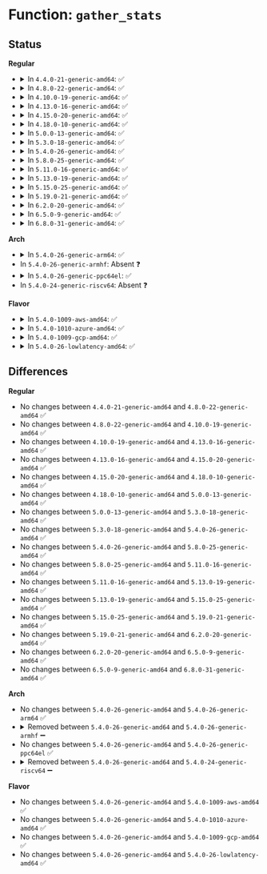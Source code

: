 # Function: <code>gather_stats</code>

## Status
<b>Regular</b>
<ul>
<li>
<details>
<summary>In <code>4.4.0-21-generic-amd64</code>: ✅</summary>

```c
void gather_stats(struct page * page, struct numa_maps * md, int pte_dirty, long unsigned int nr_pages)
```

```json
{
  "name": "gather_stats",
  "collision_type": "Unique Static",
  "inline_type": "No",
  "funcs": [
    {
      "addr": 18446744071581428224,
      "name": "gather_stats",
      "external": false,
      "loc": "fs/proc/task_mmu.c:1382",
      "file": "fs/proc/task_mmu.c",
      "inline": "seen, unknown",
      "caller_inline": [],
      "caller_func": [
        "fs/proc/task_mmu.c:gather_hugetlb_stats",
        "fs/proc/task_mmu.c:gather_pte_stats",
        "fs/proc/task_mmu.c:gather_pte_stats"
      ]
    }
  ],
  "symbols": [
    {
      "addr": 18446744071581428224,
      "name": "gather_stats",
      "section": ".text",
      "bind": "STB_LOCAL",
      "size": 121
    }
  ]
}
```
</details>
</li>
<li>
<details>
<summary>In <code>4.8.0-22-generic-amd64</code>: ✅</summary>

```c
void gather_stats(struct page * page, struct numa_maps * md, int pte_dirty, long unsigned int nr_pages)
```

```json
{
  "name": "gather_stats",
  "collision_type": "Unique Static",
  "inline_type": "No",
  "funcs": [
    {
      "addr": 18446744071581615792,
      "name": "gather_stats",
      "external": false,
      "loc": "fs/proc/task_mmu.c:1491",
      "file": "fs/proc/task_mmu.c",
      "inline": "seen, unknown",
      "caller_inline": [],
      "caller_func": [
        "fs/proc/task_mmu.c:gather_hugetlb_stats",
        "fs/proc/task_mmu.c:gather_pte_stats",
        "fs/proc/task_mmu.c:gather_pte_stats"
      ]
    }
  ],
  "symbols": [
    {
      "addr": 18446744071581615792,
      "name": "gather_stats",
      "section": ".text",
      "bind": "STB_LOCAL",
      "size": 264
    }
  ]
}
```
</details>
</li>
<li>
<details>
<summary>In <code>4.10.0-19-generic-amd64</code>: ✅</summary>

```c
void gather_stats(struct page * page, struct numa_maps * md, int pte_dirty, long unsigned int nr_pages)
```

```json
{
  "name": "gather_stats",
  "collision_type": "Unique Static",
  "inline_type": "No",
  "funcs": [
    {
      "addr": 18446744071581704208,
      "name": "gather_stats",
      "external": false,
      "loc": "fs/proc/task_mmu.c:1484",
      "file": "fs/proc/task_mmu.c",
      "inline": "seen, unknown",
      "caller_inline": [],
      "caller_func": [
        "fs/proc/task_mmu.c:gather_hugetlb_stats",
        "fs/proc/task_mmu.c:gather_pte_stats",
        "fs/proc/task_mmu.c:gather_pte_stats"
      ]
    }
  ],
  "symbols": [
    {
      "addr": 18446744071581704208,
      "name": "gather_stats",
      "section": ".text",
      "bind": "STB_LOCAL",
      "size": 299
    }
  ]
}
```
</details>
</li>
<li>
<details>
<summary>In <code>4.13.0-16-generic-amd64</code>: ✅</summary>

```c
void gather_stats(struct page * page, struct numa_maps * md, int pte_dirty, long unsigned int nr_pages)
```

```json
{
  "name": "gather_stats",
  "collision_type": "Unique Static",
  "inline_type": "No",
  "funcs": [
    {
      "addr": 18446744071581759312,
      "name": "gather_stats",
      "external": false,
      "loc": "fs/proc/task_mmu.c:1496",
      "file": "fs/proc/task_mmu.c",
      "inline": "seen, unknown",
      "caller_inline": [],
      "caller_func": [
        "fs/proc/task_mmu.c:gather_hugetlb_stats",
        "fs/proc/task_mmu.c:gather_pte_stats",
        "fs/proc/task_mmu.c:gather_pte_stats"
      ]
    }
  ],
  "symbols": [
    {
      "addr": 18446744071581759312,
      "name": "gather_stats",
      "section": ".text",
      "bind": "STB_LOCAL",
      "size": 315
    }
  ]
}
```
</details>
</li>
<li>
<details>
<summary>In <code>4.15.0-20-generic-amd64</code>: ✅</summary>

```c
void gather_stats(struct page * page, struct numa_maps * md, int pte_dirty, long unsigned int nr_pages)
```

```json
{
  "name": "gather_stats",
  "collision_type": "Unique Static",
  "inline_type": "No",
  "funcs": [
    {
      "addr": 18446744071581905744,
      "name": "gather_stats",
      "external": false,
      "loc": "fs/proc/task_mmu.c:1592",
      "file": "fs/proc/task_mmu.c",
      "inline": "seen, unknown",
      "caller_inline": [],
      "caller_func": [
        "fs/proc/task_mmu.c:gather_hugetlb_stats",
        "fs/proc/task_mmu.c:gather_pte_stats",
        "fs/proc/task_mmu.c:gather_pte_stats"
      ]
    }
  ],
  "symbols": [
    {
      "addr": 18446744071581905744,
      "name": "gather_stats",
      "section": ".text",
      "bind": "STB_LOCAL",
      "size": 330
    }
  ]
}
```
</details>
</li>
<li>
<details>
<summary>In <code>4.18.0-10-generic-amd64</code>: ✅</summary>

```c
void gather_stats(struct page * page, struct numa_maps * md, int pte_dirty, long unsigned int nr_pages)
```

```json
{
  "name": "gather_stats",
  "collision_type": "Unique Static",
  "inline_type": "No",
  "funcs": [
    {
      "addr": 18446744071582090880,
      "name": "gather_stats",
      "external": false,
      "loc": "fs/proc/task_mmu.c:1590",
      "file": "fs/proc/task_mmu.c",
      "inline": "seen, unknown",
      "caller_inline": [],
      "caller_func": [
        "fs/proc/task_mmu.c:gather_hugetlb_stats",
        "fs/proc/task_mmu.c:gather_pte_stats",
        "fs/proc/task_mmu.c:gather_pte_stats"
      ]
    }
  ],
  "symbols": [
    {
      "addr": 18446744071582090880,
      "name": "gather_stats",
      "section": ".text",
      "bind": "STB_LOCAL",
      "size": 330
    }
  ]
}
```
</details>
</li>
<li>
<details>
<summary>In <code>5.0.0-13-generic-amd64</code>: ✅</summary>

```c
void gather_stats(struct page * page, struct numa_maps * md, int pte_dirty, long unsigned int nr_pages)
```

```json
{
  "name": "gather_stats",
  "collision_type": "Unique Static",
  "inline_type": "No",
  "funcs": [
    {
      "addr": 18446744071582184848,
      "name": "gather_stats",
      "external": false,
      "loc": "fs/proc/task_mmu.c:1596",
      "file": "fs/proc/task_mmu.c",
      "inline": "seen, unknown",
      "caller_inline": [],
      "caller_func": [
        "fs/proc/task_mmu.c:gather_hugetlb_stats",
        "fs/proc/task_mmu.c:gather_pte_stats",
        "fs/proc/task_mmu.c:gather_pte_stats"
      ]
    }
  ],
  "symbols": [
    {
      "addr": 18446744071582184848,
      "name": "gather_stats",
      "section": ".text",
      "bind": "STB_LOCAL",
      "size": 332
    }
  ]
}
```
</details>
</li>
<li>
<details>
<summary>In <code>5.3.0-18-generic-amd64</code>: ✅</summary>

```c
void gather_stats(struct page * page, struct numa_maps * md, int pte_dirty, long unsigned int nr_pages)
```

```json
{
  "name": "gather_stats",
  "collision_type": "Unique Static",
  "inline_type": "No",
  "funcs": [
    {
      "addr": 18446744071582347232,
      "name": "gather_stats",
      "external": false,
      "loc": "fs/proc/task_mmu.c:1663",
      "file": "fs/proc/task_mmu.c",
      "inline": "seen, unknown",
      "caller_inline": [],
      "caller_func": [
        "fs/proc/task_mmu.c:gather_hugetlb_stats",
        "fs/proc/task_mmu.c:gather_pte_stats",
        "fs/proc/task_mmu.c:gather_pte_stats"
      ]
    }
  ],
  "symbols": [
    {
      "addr": 18446744071582347232,
      "name": "gather_stats",
      "section": ".text",
      "bind": "STB_LOCAL",
      "size": 352
    }
  ]
}
```
</details>
</li>
<li>
<details>
<summary>In <code>5.4.0-26-generic-amd64</code>: ✅</summary>

```c
void gather_stats(struct page * page, struct numa_maps * md, int pte_dirty, long unsigned int nr_pages)
```

```json
{
  "name": "gather_stats",
  "collision_type": "Unique Static",
  "inline_type": "No",
  "funcs": [
    {
      "addr": 18446744071582447024,
      "name": "gather_stats",
      "external": false,
      "loc": "fs/proc/task_mmu.c:1670",
      "file": "fs/proc/task_mmu.c",
      "inline": "seen, unknown",
      "caller_inline": [],
      "caller_func": [
        "fs/proc/task_mmu.c:gather_hugetlb_stats",
        "fs/proc/task_mmu.c:gather_pte_stats",
        "fs/proc/task_mmu.c:gather_pte_stats"
      ]
    }
  ],
  "symbols": [
    {
      "addr": 18446744071582447024,
      "name": "gather_stats",
      "section": ".text",
      "bind": "STB_LOCAL",
      "size": 352
    }
  ]
}
```
</details>
</li>
<li>
<details>
<summary>In <code>5.8.0-25-generic-amd64</code>: ✅</summary>

```c
void gather_stats(struct page * page, struct numa_maps * md, int pte_dirty, long unsigned int nr_pages)
```

```json
{
  "name": "gather_stats",
  "collision_type": "Unique Static",
  "inline_type": "No",
  "funcs": [
    {
      "addr": 18446744071582739968,
      "name": "gather_stats",
      "external": false,
      "loc": "fs/proc/task_mmu.c:1644",
      "file": "fs/proc/task_mmu.c",
      "inline": "seen, unknown",
      "caller_inline": [],
      "caller_func": [
        "fs/proc/task_mmu.c:gather_hugetlb_stats",
        "fs/proc/task_mmu.c:gather_pte_stats",
        "fs/proc/task_mmu.c:gather_pte_stats"
      ]
    }
  ],
  "symbols": [
    {
      "addr": 18446744071582739968,
      "name": "gather_stats",
      "section": ".text",
      "bind": "STB_LOCAL",
      "size": 343
    }
  ]
}
```
</details>
</li>
<li>
<details>
<summary>In <code>5.11.0-16-generic-amd64</code>: ✅</summary>

```c
void gather_stats(struct page * page, struct numa_maps * md, int pte_dirty, long unsigned int nr_pages)
```

```json
{
  "name": "gather_stats",
  "collision_type": "Unique Static",
  "inline_type": "No",
  "funcs": [
    {
      "addr": 18446744071582811296,
      "name": "gather_stats",
      "external": false,
      "loc": "fs/proc/task_mmu.c:1714",
      "file": "fs/proc/task_mmu.c",
      "inline": "seen, unknown",
      "caller_inline": [],
      "caller_func": [
        "fs/proc/task_mmu.c:gather_hugetlb_stats",
        "fs/proc/task_mmu.c:gather_pte_stats",
        "fs/proc/task_mmu.c:gather_pte_stats"
      ]
    }
  ],
  "symbols": [
    {
      "addr": 18446744071582811296,
      "name": "gather_stats",
      "section": ".text",
      "bind": "STB_LOCAL",
      "size": 343
    }
  ]
}
```
</details>
</li>
<li>
<details>
<summary>In <code>5.13.0-19-generic-amd64</code>: ✅</summary>

```c
void gather_stats(struct page * page, struct numa_maps * md, int pte_dirty, long unsigned int nr_pages)
```

```json
{
  "name": "gather_stats",
  "collision_type": "Unique Static",
  "inline_type": "No",
  "funcs": [
    {
      "addr": 18446744071582840032,
      "name": "gather_stats",
      "external": false,
      "loc": "fs/proc/task_mmu.c:1712",
      "file": "fs/proc/task_mmu.c",
      "inline": "seen, unknown",
      "caller_inline": [],
      "caller_func": [
        "fs/proc/task_mmu.c:gather_hugetlb_stats",
        "fs/proc/task_mmu.c:gather_pte_stats",
        "fs/proc/task_mmu.c:gather_pte_stats"
      ]
    }
  ],
  "symbols": [
    {
      "addr": 18446744071582840032,
      "name": "gather_stats",
      "section": ".text",
      "bind": "STB_LOCAL",
      "size": 341
    }
  ]
}
```
</details>
</li>
<li>
<details>
<summary>In <code>5.15.0-25-generic-amd64</code>: ✅</summary>

```c
void gather_stats(struct page * page, struct numa_maps * md, int pte_dirty, long unsigned int nr_pages)
```

```json
{
  "name": "gather_stats",
  "collision_type": "Unique Static",
  "inline_type": "No",
  "funcs": [
    {
      "addr": 18446744071583172800,
      "name": "gather_stats",
      "external": false,
      "loc": "fs/proc/task_mmu.c:1739",
      "file": "fs/proc/task_mmu.c",
      "inline": "seen, unknown",
      "caller_inline": [],
      "caller_func": [
        "fs/proc/task_mmu.c:gather_hugetlb_stats",
        "fs/proc/task_mmu.c:gather_pte_stats",
        "fs/proc/task_mmu.c:gather_pte_stats"
      ]
    }
  ],
  "symbols": [
    {
      "addr": 18446744071583172800,
      "name": "gather_stats",
      "section": ".text",
      "bind": "STB_LOCAL",
      "size": 341
    }
  ]
}
```
</details>
</li>
<li>
<details>
<summary>In <code>5.19.0-21-generic-amd64</code>: ✅</summary>

```c
void gather_stats(struct page * page, struct numa_maps * md, int pte_dirty, long unsigned int nr_pages)
```

```json
{
  "name": "gather_stats",
  "collision_type": "Unique Static",
  "inline_type": "No",
  "funcs": [
    {
      "addr": 18446744071583667744,
      "name": "gather_stats",
      "external": false,
      "loc": "fs/proc/task_mmu.c:1762",
      "file": "fs/proc/task_mmu.c",
      "inline": "seen, unknown",
      "caller_inline": [],
      "caller_func": [
        "fs/proc/task_mmu.c:gather_hugetlb_stats",
        "fs/proc/task_mmu.c:gather_pte_stats",
        "fs/proc/task_mmu.c:gather_pte_stats"
      ]
    }
  ],
  "symbols": [
    {
      "addr": 18446744071583667744,
      "name": "gather_stats",
      "section": ".text",
      "bind": "STB_LOCAL",
      "size": 732
    }
  ]
}
```
</details>
</li>
<li>
<details>
<summary>In <code>6.2.0-20-generic-amd64</code>: ✅</summary>

```c
void gather_stats(struct page * page, struct numa_maps * md, int pte_dirty, long unsigned int nr_pages)
```

```json
{
  "name": "gather_stats",
  "collision_type": "Unique Static",
  "inline_type": "No",
  "funcs": [
    {
      "addr": 18446744071584274400,
      "name": "gather_stats",
      "external": false,
      "loc": "fs/proc/task_mmu.c:1793",
      "file": "fs/proc/task_mmu.c",
      "inline": "seen, unknown",
      "caller_inline": [],
      "caller_func": [
        "fs/proc/task_mmu.c:gather_hugetlb_stats",
        "fs/proc/task_mmu.c:gather_pte_stats",
        "fs/proc/task_mmu.c:gather_pte_stats"
      ]
    }
  ],
  "symbols": [
    {
      "addr": 18446744071584274400,
      "name": "gather_stats",
      "section": ".text",
      "bind": "STB_LOCAL",
      "size": 787
    }
  ]
}
```
</details>
</li>
<li>
<details>
<summary>In <code>6.5.0-9-generic-amd64</code>: ✅</summary>

```c
void gather_stats(struct page * page, struct numa_maps * md, int pte_dirty, long unsigned int nr_pages)
```

```json
{
  "name": "gather_stats",
  "collision_type": "Unique Static",
  "inline_type": "No",
  "funcs": [
    {
      "addr": 18446744071584504848,
      "name": "gather_stats",
      "external": false,
      "loc": "fs/proc/task_mmu.c:1797",
      "file": "fs/proc/task_mmu.c",
      "inline": "seen, unknown",
      "caller_inline": [],
      "caller_func": [
        "fs/proc/task_mmu.c:gather_hugetlb_stats",
        "fs/proc/task_mmu.c:gather_pte_stats",
        "fs/proc/task_mmu.c:gather_pte_stats"
      ]
    }
  ],
  "symbols": [
    {
      "addr": 18446744071584504848,
      "name": "gather_stats",
      "section": ".text",
      "bind": "STB_LOCAL",
      "size": 794
    }
  ]
}
```
</details>
</li>
<li>
<details>
<summary>In <code>6.8.0-31-generic-amd64</code>: ✅</summary>

```c
void gather_stats(struct page * page, struct numa_maps * md, int pte_dirty, long unsigned int nr_pages)
```

```json
{
  "name": "gather_stats",
  "collision_type": "Unique Static",
  "inline_type": "No",
  "funcs": [
    {
      "addr": 18446744071584734192,
      "name": "gather_stats",
      "external": false,
      "loc": "fs/proc/task_mmu.c:2548",
      "file": "fs/proc/task_mmu.c",
      "inline": "seen, unknown",
      "caller_inline": [],
      "caller_func": [
        "fs/proc/task_mmu.c:gather_hugetlb_stats",
        "fs/proc/task_mmu.c:gather_pte_stats",
        "fs/proc/task_mmu.c:gather_pte_stats"
      ]
    }
  ],
  "symbols": [
    {
      "addr": 18446744071584734192,
      "name": "gather_stats",
      "section": ".text",
      "bind": "STB_LOCAL",
      "size": 773
    }
  ]
}
```
</details>
</li>
</ul>
<b>Arch</b>
<ul>
<li>
<details>
<summary>In <code>5.4.0-26-generic-arm64</code>: ✅</summary>

```c
void gather_stats(struct page * page, struct numa_maps * md, int pte_dirty, long unsigned int nr_pages)
```

```json
{
  "name": "gather_stats",
  "collision_type": "Unique Static",
  "inline_type": "No",
  "funcs": [
    {
      "addr": 18446603336494058656,
      "name": "gather_stats",
      "external": false,
      "loc": "fs/proc/task_mmu.c:1670",
      "file": "fs/proc/task_mmu.c",
      "inline": "seen, unknown",
      "caller_inline": [],
      "caller_func": [
        "fs/proc/task_mmu.c:gather_hugetlb_stats",
        "fs/proc/task_mmu.c:gather_pte_stats",
        "fs/proc/task_mmu.c:gather_pte_stats"
      ]
    }
  ],
  "symbols": [
    {
      "addr": 18446603336494058656,
      "name": "gather_stats",
      "section": ".text",
      "bind": "STB_LOCAL",
      "size": 460
    }
  ]
}
```
</details>
</li>
<li>
In <code>5.4.0-26-generic-armhf</code>: Absent ❓
</li>
<li>
<details>
<summary>In <code>5.4.0-26-generic-ppc64el</code>: ✅</summary>

```c
void gather_stats(struct page * page, struct numa_maps * md, int pte_dirty, long unsigned int nr_pages)
```

```json
{
  "name": "gather_stats",
  "collision_type": "Unique Static",
  "inline_type": "No",
  "funcs": [
    {
      "addr": 13835058055287719264,
      "name": "gather_stats",
      "external": false,
      "loc": "fs/proc/task_mmu.c:1670",
      "file": "fs/proc/task_mmu.c",
      "inline": "seen, unknown",
      "caller_inline": [],
      "caller_func": [
        "fs/proc/task_mmu.c:gather_hugetlb_stats",
        "fs/proc/task_mmu.c:gather_pte_stats",
        "fs/proc/task_mmu.c:gather_pte_stats"
      ]
    }
  ],
  "symbols": [
    {
      "addr": 13835058055287719264,
      "name": "gather_stats",
      "section": ".text",
      "bind": "STB_LOCAL",
      "size": 600
    }
  ]
}
```
</details>
</li>
<li>
In <code>5.4.0-24-generic-riscv64</code>: Absent ❓
</li>
</ul>
<b>Flavor</b>
<ul>
<li>
<details>
<summary>In <code>5.4.0-1009-aws-amd64</code>: ✅</summary>

```c
void gather_stats(struct page * page, struct numa_maps * md, int pte_dirty, long unsigned int nr_pages)
```

```json
{
  "name": "gather_stats",
  "collision_type": "Unique Static",
  "inline_type": "No",
  "funcs": [
    {
      "addr": 18446744071582415760,
      "name": "gather_stats",
      "external": false,
      "loc": "fs/proc/task_mmu.c:1670",
      "file": "fs/proc/task_mmu.c",
      "inline": "seen, unknown",
      "caller_inline": [],
      "caller_func": [
        "fs/proc/task_mmu.c:gather_hugetlb_stats",
        "fs/proc/task_mmu.c:gather_pte_stats",
        "fs/proc/task_mmu.c:gather_pte_stats"
      ]
    }
  ],
  "symbols": [
    {
      "addr": 18446744071582415760,
      "name": "gather_stats",
      "section": ".text",
      "bind": "STB_LOCAL",
      "size": 352
    }
  ]
}
```
</details>
</li>
<li>
<details>
<summary>In <code>5.4.0-1010-azure-amd64</code>: ✅</summary>

```c
void gather_stats(struct page * page, struct numa_maps * md, int pte_dirty, long unsigned int nr_pages)
```

```json
{
  "name": "gather_stats",
  "collision_type": "Unique Static",
  "inline_type": "No",
  "funcs": [
    {
      "addr": 18446744071582353456,
      "name": "gather_stats",
      "external": false,
      "loc": "fs/proc/task_mmu.c:1670",
      "file": "fs/proc/task_mmu.c",
      "inline": "seen, unknown",
      "caller_inline": [],
      "caller_func": [
        "fs/proc/task_mmu.c:gather_hugetlb_stats",
        "fs/proc/task_mmu.c:gather_pte_stats",
        "fs/proc/task_mmu.c:gather_pte_stats"
      ]
    }
  ],
  "symbols": [
    {
      "addr": 18446744071582353456,
      "name": "gather_stats",
      "section": ".text",
      "bind": "STB_LOCAL",
      "size": 352
    }
  ]
}
```
</details>
</li>
<li>
<details>
<summary>In <code>5.4.0-1009-gcp-amd64</code>: ✅</summary>

```c
void gather_stats(struct page * page, struct numa_maps * md, int pte_dirty, long unsigned int nr_pages)
```

```json
{
  "name": "gather_stats",
  "collision_type": "Unique Static",
  "inline_type": "No",
  "funcs": [
    {
      "addr": 18446744071582406240,
      "name": "gather_stats",
      "external": false,
      "loc": "fs/proc/task_mmu.c:1670",
      "file": "fs/proc/task_mmu.c",
      "inline": "seen, unknown",
      "caller_inline": [],
      "caller_func": [
        "fs/proc/task_mmu.c:gather_hugetlb_stats",
        "fs/proc/task_mmu.c:gather_pte_stats",
        "fs/proc/task_mmu.c:gather_pte_stats"
      ]
    }
  ],
  "symbols": [
    {
      "addr": 18446744071582406240,
      "name": "gather_stats",
      "section": ".text",
      "bind": "STB_LOCAL",
      "size": 352
    }
  ]
}
```
</details>
</li>
<li>
<details>
<summary>In <code>5.4.0-26-lowlatency-amd64</code>: ✅</summary>

```c
void gather_stats(struct page * page, struct numa_maps * md, int pte_dirty, long unsigned int nr_pages)
```

```json
{
  "name": "gather_stats",
  "collision_type": "Unique Static",
  "inline_type": "No",
  "funcs": [
    {
      "addr": 18446744071582485824,
      "name": "gather_stats",
      "external": false,
      "loc": "fs/proc/task_mmu.c:1670",
      "file": "fs/proc/task_mmu.c",
      "inline": "seen, unknown",
      "caller_inline": [],
      "caller_func": [
        "fs/proc/task_mmu.c:gather_hugetlb_stats",
        "fs/proc/task_mmu.c:gather_pte_stats",
        "fs/proc/task_mmu.c:gather_pte_stats"
      ]
    }
  ],
  "symbols": [
    {
      "addr": 18446744071582485824,
      "name": "gather_stats",
      "section": ".text",
      "bind": "STB_LOCAL",
      "size": 352
    }
  ]
}
```
</details>
</li>
</ul>

## Differences
<b>Regular</b>
<ul>
<li>
No changes between <code>4.4.0-21-generic-amd64</code> and <code>4.8.0-22-generic-amd64</code> ✅
</li>
<li>
No changes between <code>4.8.0-22-generic-amd64</code> and <code>4.10.0-19-generic-amd64</code> ✅
</li>
<li>
No changes between <code>4.10.0-19-generic-amd64</code> and <code>4.13.0-16-generic-amd64</code> ✅
</li>
<li>
No changes between <code>4.13.0-16-generic-amd64</code> and <code>4.15.0-20-generic-amd64</code> ✅
</li>
<li>
No changes between <code>4.15.0-20-generic-amd64</code> and <code>4.18.0-10-generic-amd64</code> ✅
</li>
<li>
No changes between <code>4.18.0-10-generic-amd64</code> and <code>5.0.0-13-generic-amd64</code> ✅
</li>
<li>
No changes between <code>5.0.0-13-generic-amd64</code> and <code>5.3.0-18-generic-amd64</code> ✅
</li>
<li>
No changes between <code>5.3.0-18-generic-amd64</code> and <code>5.4.0-26-generic-amd64</code> ✅
</li>
<li>
No changes between <code>5.4.0-26-generic-amd64</code> and <code>5.8.0-25-generic-amd64</code> ✅
</li>
<li>
No changes between <code>5.8.0-25-generic-amd64</code> and <code>5.11.0-16-generic-amd64</code> ✅
</li>
<li>
No changes between <code>5.11.0-16-generic-amd64</code> and <code>5.13.0-19-generic-amd64</code> ✅
</li>
<li>
No changes between <code>5.13.0-19-generic-amd64</code> and <code>5.15.0-25-generic-amd64</code> ✅
</li>
<li>
No changes between <code>5.15.0-25-generic-amd64</code> and <code>5.19.0-21-generic-amd64</code> ✅
</li>
<li>
No changes between <code>5.19.0-21-generic-amd64</code> and <code>6.2.0-20-generic-amd64</code> ✅
</li>
<li>
No changes between <code>6.2.0-20-generic-amd64</code> and <code>6.5.0-9-generic-amd64</code> ✅
</li>
<li>
No changes between <code>6.5.0-9-generic-amd64</code> and <code>6.8.0-31-generic-amd64</code> ✅
</li>
</ul>
<b>Arch</b>
<ul>
<li>
No changes between <code>5.4.0-26-generic-amd64</code> and <code>5.4.0-26-generic-arm64</code> ✅
</li>
<li>
<details>
<summary>Removed between <code>5.4.0-26-generic-amd64</code> and <code>5.4.0-26-generic-armhf</code> ➖</summary>

```c
void gather_stats(struct page * page, struct numa_maps * md, int pte_dirty, long unsigned int nr_pages)
```
</details>
</li>
<li>
No changes between <code>5.4.0-26-generic-amd64</code> and <code>5.4.0-26-generic-ppc64el</code> ✅
</li>
<li>
<details>
<summary>Removed between <code>5.4.0-26-generic-amd64</code> and <code>5.4.0-24-generic-riscv64</code> ➖</summary>

```c
void gather_stats(struct page * page, struct numa_maps * md, int pte_dirty, long unsigned int nr_pages)
```
</details>
</li>
</ul>
<b>Flavor</b>
<ul>
<li>
No changes between <code>5.4.0-26-generic-amd64</code> and <code>5.4.0-1009-aws-amd64</code> ✅
</li>
<li>
No changes between <code>5.4.0-26-generic-amd64</code> and <code>5.4.0-1010-azure-amd64</code> ✅
</li>
<li>
No changes between <code>5.4.0-26-generic-amd64</code> and <code>5.4.0-1009-gcp-amd64</code> ✅
</li>
<li>
No changes between <code>5.4.0-26-generic-amd64</code> and <code>5.4.0-26-lowlatency-amd64</code> ✅
</li>
</ul>
